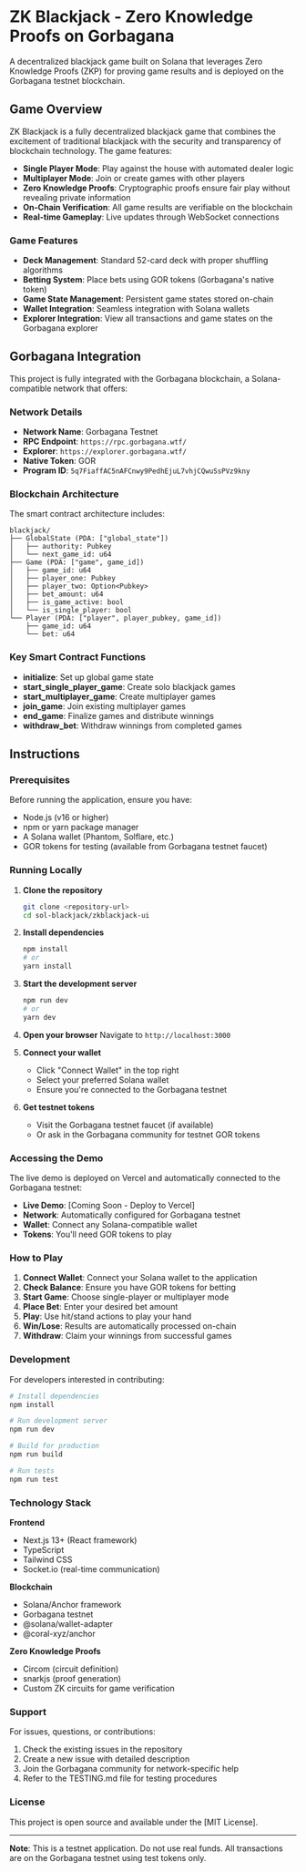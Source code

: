 # ZK Blackjack - Zero Knowledge Proofs on Gorbagana

A decentralized blackjack game built on Solana that leverages Zero Knowledge Proofs (ZKP) for proving game results and is deployed on the Gorbagana testnet blockchain.

## Game Overview

ZK Blackjack is a fully decentralized blackjack game that combines the excitement of traditional blackjack with the security and transparency of blockchain technology. The game features:

- **Single Player Mode**: Play against the house with automated dealer logic
- **Multiplayer Mode**: Join or create games with other players
- **Zero Knowledge Proofs**: Cryptographic proofs ensure fair play without revealing private information
- **On-Chain Verification**: All game results are verifiable on the blockchain
- **Real-time Gameplay**: Live updates through WebSocket connections

### Game Features

- **Deck Management**: Standard 52-card deck with proper shuffling algorithms
- **Betting System**: Place bets using GOR tokens (Gorbagana's native token)
- **Game State Management**: Persistent game states stored on-chain
- **Wallet Integration**: Seamless integration with Solana wallets
- **Explorer Integration**: View all transactions and game states on the Gorbagana explorer

## Gorbagana Integration

This project is fully integrated with the Gorbagana blockchain, a Solana-compatible network that offers:

### Network Details
- **Network Name**: Gorbagana Testnet
- **RPC Endpoint**: `https://rpc.gorbagana.wtf/`
- **Explorer**: `https://explorer.gorbagana.wtf/`
- **Native Token**: GOR
- **Program ID**: `5q7FiaffAC5nAFCnwy9PedhEjuL7vhjCQwuSsPVz9kny`

### Blockchain Architecture

The smart contract architecture includes:

```
blackjack/
├── GlobalState (PDA: ["global_state"])
│   ├── authority: Pubkey
│   └── next_game_id: u64
├── Game (PDA: ["game", game_id])
│   ├── game_id: u64
│   ├── player_one: Pubkey
│   ├── player_two: Option<Pubkey>
│   ├── bet_amount: u64
│   ├── is_game_active: bool
│   └── is_single_player: bool
└── Player (PDA: ["player", player_pubkey, game_id])
    ├── game_id: u64
    └── bet: u64
```

### Key Smart Contract Functions

- **initialize**: Set up global game state
- **start_single_player_game**: Create solo blackjack games
- **start_multiplayer_game**: Create multiplayer games
- **join_game**: Join existing multiplayer games
- **end_game**: Finalize games and distribute winnings
- **withdraw_bet**: Withdraw winnings from completed games

## Instructions

### Prerequisites

Before running the application, ensure you have:

- Node.js (v16 or higher)
- npm or yarn package manager
- A Solana wallet (Phantom, Solflare, etc.)
- GOR tokens for testing (available from Gorbagana testnet faucet)

### Running Locally

1. **Clone the repository**
   ```bash
   git clone <repository-url>
   cd sol-blackjack/zkblackjack-ui
   ```

2. **Install dependencies**
   ```bash
   npm install
   # or
   yarn install
   ```

3. **Start the development server**
   ```bash
   npm run dev
   # or
   yarn dev
   ```

4. **Open your browser**
   Navigate to `http://localhost:3000`

5. **Connect your wallet**
   - Click "Connect Wallet" in the top right
   - Select your preferred Solana wallet
   - Ensure you're connected to the Gorbagana testnet

6. **Get testnet tokens**
   - Visit the Gorbagana testnet faucet (if available)
   - Or ask in the Gorbagana community for testnet GOR tokens

### Accessing the Demo

The live demo is deployed on Vercel and automatically connected to the Gorbagana testnet:

- **Live Demo**: [Coming Soon - Deploy to Vercel]
- **Network**: Automatically configured for Gorbagana testnet
- **Wallet**: Connect any Solana-compatible wallet
- **Tokens**: You'll need GOR tokens to play

### How to Play

1. **Connect Wallet**: Connect your Solana wallet to the application
2. **Check Balance**: Ensure you have GOR tokens for betting
3. **Start Game**: Choose single-player or multiplayer mode
4. **Place Bet**: Enter your desired bet amount
5. **Play**: Use hit/stand actions to play your hand
6. **Win/Lose**: Results are automatically processed on-chain
7. **Withdraw**: Claim your winnings from successful games

### Development

For developers interested in contributing:

```bash
# Install dependencies
npm install

# Run development server
npm run dev

# Build for production
npm run build

# Run tests
npm run test
```

### Technology Stack

**Frontend**
- Next.js 13+ (React framework)
- TypeScript
- Tailwind CSS
- Socket.io (real-time communication)

**Blockchain**
- Solana/Anchor framework
- Gorbagana testnet
- @solana/wallet-adapter
- @coral-xyz/anchor

**Zero Knowledge Proofs**
- Circom (circuit definition)
- snarkjs (proof generation)
- Custom ZK circuits for game verification

### Support

For issues, questions, or contributions:

1. Check the existing issues in the repository
2. Create a new issue with detailed description
3. Join the Gorbagana community for network-specific help
4. Refer to the TESTING.md file for testing procedures

### License

This project is open source and available under the [MIT License].

---

**Note**: This is a testnet application. Do not use real funds. All transactions are on the Gorbagana testnet using test tokens only.
